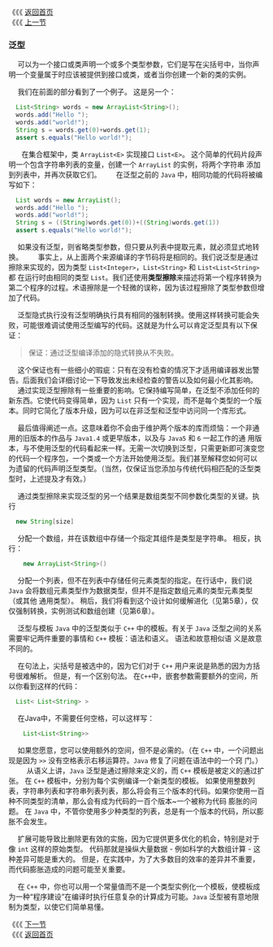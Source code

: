 《《《 [返回首页](../README.md)       <br/>
《《《 [上一节](00_Introduction.md)

### 泛型
　 可以为一个接口或类声明一个或多个类型参数，它们是写在尖括号中，当你声明一个变量属于时应该被提供到接口或类，或者当你创建一个新的类的实例。

　 我们在前面的部分看到了一个例子。 这是另一个：
  
```java
  List<String> words = new ArrayList<String>();
  words.add("Hello ");
  words.add("world!");
  String s = words.get(0)+words.get(1);
  assert s.equals("Hello world!");
```
  
　 在集合框架中，类 `ArrayList<E>` 实现接口 `List<E>`。 这个简单的代码片段声明一个包含字符串列表的变量，创建一个 `ArrayList` 的实例，将两个字符串
添加到列表中，并再次获取它们。
 
　 在泛型之前的 `Java` 中，相同功能的代码将被编写如下：
  
```java
  List words = new ArrayList();
  words.add("Hello ");
  words.add("world!");
  String s = ((String)words.get(0))+((String)words.get(1))
  assert s.equals("Hello world!");
```
　 如果没有泛型，则省略类型参数，但只要从列表中提取元素，就必须显式地转换。
  
　 事实上，从上面两个来源编译的字节码将是相同的。我们说泛型是通过擦除来实现的，因为类型 `List<Integer>`，`List<String>` 和 `List<List<String>`都
在运行时由相同的类型 `List`。我们还使用**类型擦除**来描述将第一个程序转换为第二个程序的过程。术语擦除是一个轻微的误称，因为该过程擦除了类型参数但增
加了代码。

　 泛型隐式执行没有泛型明确执行具有相同的强制转换。使用这样转换可能会失败，可能很难调试使用泛型编写的代码。这就是为什么可以肯定泛型具有以下保证：
   > 保证：通过泛型编译添加的隐式转换从不失败。
  
　 这个保证也有一些细小的瑕疵：只有在没有检查的情况下才适用编译器发出警告。后面我们会详细讨论一下导致发出未经检查的警告以及如何最小化其影响。  
　 
   通过实现泛型擦除有一些重要的影响。它保持编写简单，在泛型不添加任何的新东西。它使代码变得简单，因为 `List` 只有一个实现，而不是每个类型的一个版
本。同时它简化了版本升级，因为可以在非泛型和泛型中访问同一个库形式。

　 最后值得阐述一点。这意味着你不会由于维护两个版本的库而烦恼：一个非通用的旧版本的作品与 `Java1.4` 或更早版本，以及与 `Java5` 和 `6` 一起工作的通
用版本，与不使用泛型的代码看起来一样。无需一次切换到泛型，只需更新即可演变您的代码一个程序包，一个类或一个方法开始使用泛型。我们甚至解释您如何可以
为遗留的代码声明泛型类型。（当然，仅保证当您添加与传统代码相匹配的泛型类型时，上述提及才有效。）

　 通过类型擦除来实现泛型的另一个结果是数组类型不同参数化类型的关键。执行

```java
  new String[size]
```

　 分配一个数组，并在该数组中存储一个指定其组件是类型是字符串。 相反，执行：
  
```java
    new ArrayList<String>()
```
    
　 分配一个列表，但不在列表中存储任何元素类型的指定。在行话中，我们说 `Java` 会将数组元素类型作为数据类型，但并不是指定数组元素的类型元素类型（或其他
通用类型）。 稍后，我们将看到这个设计如何缓解进化（见第5章），仅仅强制转换，实例测试和数组创建（见第6章）。

　 泛型与模板 `Java` 中的泛型类似于 `C++` 中的模板。有关于 `Java` 泛型之间的关系需要牢记两件重要的事情和 `C++` 模板：语法和语义。 语法和故意相似语
义是故意不同的。
 
　 在句法上，尖括号是被选中的，因为它们对于 `C++` 用户来说是熟悉的因为方括号很难解析。 但是，有一个区别句法。 在`C++`中，嵌套参数需要额外的空间，所
以你看到这样的代码：

```java
  List< List<String> >
```
  
　 在Java中，不需要任何空格，可以这样写：
```java
    List<List<String>>
```

　 如果您愿意，您可以使用额外的空间，但不是必需的。（在 `C++` 中，一个问题出现是因为 `>>` 没有空格表示右移运算符。`Java` 修复了问题在语法中的一个窍
门。）
　 
　  从语义上讲，`Java` 泛型是通过擦除来定义的，而 `C++` 模板是被定义的通过扩张。 在 `C++` 模板中，分别为每个实例编译一个新类型的模板。
如果使用整数列表，字符串列表和字符串列表列表，那么将会有三个版本的代码。如果你使用一百种不同类型的清单，那么会有成为代码的一百个版本~一个被称为代码
膨胀的问题。 在 `Java` 中，不管你使用多少种类型的列表，总是有一个版本的代码，所以膨胀不会发生。
　  </br>
   
 　 扩展可能导致比删除更有效的实施，因为它提供更多优化的机会，特别是对于像 `int` 这样的原始类型。 
代码那就是操纵大量数据 - 例如科学的大数组计算 - 这种差异可能是重大的。 但是，在实践中，为了大多数目的效率的差异并不重要，
而代码膨胀造成的问题可能至关重要。 
    </br>
    
 　 在 `C++` 中，你也可以用一个常量值而不是一个类型实例化一个模板，使模板成为一种“程序建设”在编译时执行任意复杂的计算成为可能。`Java` 泛型被有意地限
制为类型，以使它们简单易懂。


《《《 [下一节](02_Boxing_and_Unboxing.md)   <br/>
《《《 [返回首页](../README.md)
